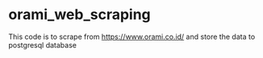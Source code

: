 # orami_web_scraping
This code is to scrape from https://www.orami.co.id/ and store the data to postgresql database
